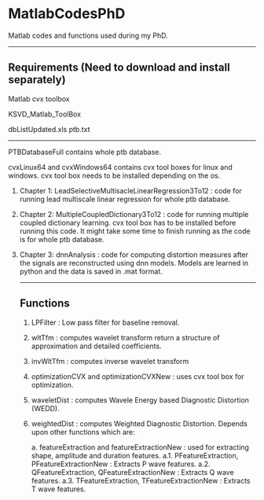 # MatlabCodesPhD
Matlab codes and functions used during my PhD.

   ------------------------------------------------------------------------------------------------------------------------------------
   Requirements (Need to download and install separately)
   ------------------------------------------------------------------------------------------------------------------------------------

   Matlab
   cvx toolbox

   KSVD_Matlab_ToolBox
   
   dbListUpdated.xls
   ptb.txt
   
   ------------------------------------------------------------------------------------------------------------------------------------
   PTBDatabaseFull contains whole ptb database.
   
   cvxLinux64 and cvxWindows64 contains cvx tool boxes for linux and windows. cvx tool box needs to be installed depending on the os.

1. Chapter 1: LeadSelectiveMultisacleLinearRegression3To12 : code for running lead multiscale linear regression for whole ptb database.

2. Chapter 2: MultipleCoupledDictionary3To12 : code for running multiple coupled dictionary learning. cvx tool box has to be installed 
   before running this code. It might take some time to finish running as the code is for whole ptb database.
   
3. Chapter 3: dnnAnalysis : code for computing distortion measures after the signals are reconstructed using dnn models. Models are 
   learned in python and the data is saved in .mat format.
   
   ------------------------------------------------------------------------------------------------------------------------------------
   Functions
   ------------------------------------------------------------------------------------------------------------------------------------
   
   1. LPFilter : Low pass filter for baseline removal.
   
   2. wltTfm : computes wavelet transform return a structure of approximation and detailed coefficients.
   
   3. invWltTfm : computes inverse wavelet transform
   
   4. optimizationCVX and optimizationCVXNew : uses cvx tool box for optimization.
   
   5. waveletDist : computes Wavele Energy based Diagnostic Distortion (WEDD).
   
   6. weightedDist : computes Weighted Diagnostic Distortion. Depends upon other functions which are:   
   
      a. featureExtraction and featureExtractionNew : used for extracting shape, amplitude and duration features.
         a.1. PFeatureExtraction, PFeatureExtractionNew : Extracts P wave features.
         a.2. QFeatureExtraction, QFeatureExtractionNew : Extracts Q wave features.
         a.3. TFeatureExtraction, TFeatureExtractionNew : Extracts T wave features.
   
   
